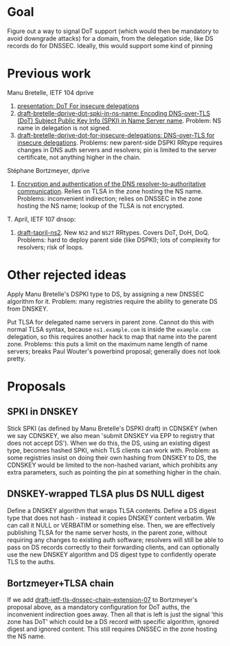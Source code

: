 # Goal

Figure out a way to signal DoT support (which would then be mandatory to avoid downgrade attacks) for a domain, from the delegation side, like DS records do for DNSSEC.
Ideally, this would support some kind of pinning

# Previous work

Manu Bretelle, IETF 104 dprive

1. [presentation: DoT For insecure delegations](https://datatracker.ietf.org/meeting/104/materials/slides-104-dprive-dot-for-insecure-delegations)
1. [draft-bretelle-dprive-dot-spki-in-ns-name: Encoding DNS-over-TLS (DoT) Subject Public Key Info (SPKI) in Name Server name](https://tools.ietf.org/html/draft-bretelle-dprive-dot-spki-in-ns-name-00). Problem: NS name in delegation is not signed.
1. [draft-bretelle-dprive-dot-for-insecure-delegations: DNS-over-TLS for insecure delegations](https://tools.ietf.org/html/draft-bretelle-dprive-dot-for-insecure-delegations-01). Problems: new parent-side DSPKI RRtype requires changes in DNS auth servers and resolvers; pin is limited to the server certificate, not anything higher in the chain.

Stéphane Bortzmeyer, dprive

1. [Encryption and authentication of the DNS resolver-to-authoritative communication](https://tools.ietf.org/html/draft-bortzmeyer-dprive-resolver-to-auth-01). Relies on TLSA in the zone hosting the NS name. Problems: inconvenient indirection; relies on DNSSEC in the zone hosting the NS name; lookup of the TLSA is not encrypted.

T. April, IETF 107 dnsop:

1. [draft-tapril-ns2](https://datatracker.ietf.org/doc/draft-tapril-ns2/). New `NS2` and `NS2T` RRtypes. Covers DoT, DoH, DoQ. Problems: hard to deploy parent side (like DSPKI); lots of complexity for resolvers; risk of loops.

# Other rejected ideas

Apply Manu Bretelle's DSPKI type to DS, by assigning a new DNSSEC algorithm for it.
Problem: many registries require the ability to generate DS from DNSKEY.

Put TLSA for delegated name servers in parent zone. Cannot do this with normal TLSA syntax, because `ns1.example.com` is inside the `example.com` delegation, so this requires another hack to map that name into the parent zone. Problems: this puts a limit on the maximum name length of name servers; breaks Paul Wouter's powerbind proposal; generally does not look pretty.

# Proposals

## SPKI in DNSKEY

Stick SPKI (as defined by Manu Bretelle's DSPKI draft) in CDNSKEY (when we say CDNSKEY, we also mean 'submit DNSKEY via EPP to registry that does not accept DS').
When we do this, the DS, using an existing digest type, becomes hashed SPKI, which TLS clients can work with.
Problem: as some registries insist on doing their own hashing from DNSKEY to DS, the CDNSKEY would be limited to the non-hashed variant, which prohibits any extra parameters, such as pointing the pin at something higher in the chain.

## DNSKEY-wrapped TLSA plus DS NULL digest

Define a DNSKEY algorithm that wraps TLSA contents. Define a DS digest type that does not hash - instead it copies DNSKEY content verbatim. We can call it NULL or VERBATIM or something else. Then, we are effectively publishing TLSA for the name server hosts, in the parent zone, without requiring any changes to existing auth software; resolvers will still be able to pass on DS records correctly to their forwarding clients, and can optionally use the new DNSKEY algorithm and DS digest type to confidently operate TLS to the auths.

## Bortzmeyer+TLSA chain

If we add [draft-ietf-tls-dnssec-chain-extension-07](https://tools.ietf.org/html/draft-ietf-tls-dnssec-chain-extension-07) to Bortzmeyer's proposal above, as a mandatory configuration for DoT auths, the inconvenient indirection goes away.
Then all that is left is just the signal 'this zone has DoT' which could be a DS record with specific algorithm, ignored digest and ignored content.
This still requires DNSSEC in the zone hosting the NS name.
